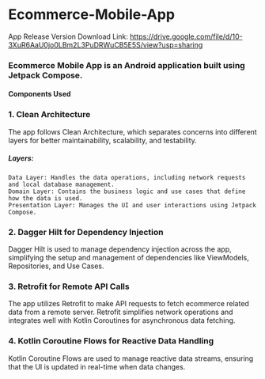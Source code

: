 # Ecommerce-Mobile-App

App Release Version Download Link: https://drive.google.com/file/d/10-3XuR6AaU0jo0LBm2L3PuDRWuCB5E5S/view?usp=sharing

### Ecommerce Mobile App is an Android application built using Jetpack Compose. 

#### Components Used
### 1. Clean Architecture
The app follows Clean Architecture, which separates concerns into different layers for better maintainability, scalability, and testability.
##### Layers:
    Data Layer: Handles the data operations, including network requests and local database management.
    Domain Layer: Contains the business logic and use cases that define how the data is used.
    Presentation Layer: Manages the UI and user interactions using Jetpack Compose.

### 2. Dagger Hilt for Dependency Injection
Dagger Hilt is used to manage dependency injection across the app, simplifying the setup and management of dependencies like ViewModels, Repositories, and Use Cases.

### 3. Retrofit for Remote API Calls
The app utilizes Retrofit to make API requests to fetch ecommerce related data from a remote server. Retrofit simplifies network operations and integrates well with Kotlin Coroutines for asynchronous data fetching.

### 4. Kotlin Coroutine Flows for Reactive Data Handling
Kotlin Coroutine Flows are used to manage reactive data streams, ensuring that the UI is updated in real-time when data changes.
